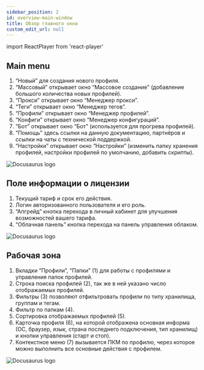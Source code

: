 ```yaml
---
sidebar_position: 2
id: overview-main-window
title: Обзор главного окна
custom_edit_url: null
---
```

import ReactPlayer from 'react-player'

## Main menu
1. “Новый” для создания нового профиля.
2. “Массовый” открывает окно “Массовое создание” (добавление большого количества новых профилей).
3. “Прокси” открывает окно “Менеджер прокси”.
4. “Теги” открывает окно “Менеджер тегов”.
5. “Профили” открывает окно “Менеджер профилей”.
6. “Конфиги” открывает окно “Менеджер конфигураций”.
7. “Бот” открывает окно “Бот” (используется для прогрева профилей).
8. “Помощь” здесь ссылки на данную документацию, партнёров и ссылки на чаты с технической поддержкой.
9. “Настройки” открывает окно “Настройки” (изменить папку хранения профилей, настройки профилей по умолчанию, добавить скрипты).

![Docusaurus logo](/img/3-soft/2-start-window/1-main/rus/main-1.png)

## Поле информации о лицензии
1. Текущий тариф и срок его действия.
2. Логин авторизованного пользователя и его роль.
3. “Апгрейд” кнопка перехода в личный кабинет для улучшения возможностей вашего тарифа.
4. “Облачная панель” кнопка перехода на панель управления облаком.

![Docusaurus logo](/img/3-soft/2-start-window/1-main/rus/main-2.png)

## Рабочая зона
1. Вкладки “Профили”, “Папки” (1) для работы с профилями и управления папок профилей.
2. Строка поиска профилей (2), так же в ней указано число отображаемых профилей.
3. Фильтры (3) позволяют отфильтровать профили по типу хранилища, группам и тегам.
4. Фильтр по папкам (4).
5. Сортировка отображаемых профилей (5).
6. Карточка профиля (6), на которой отображена основная информа (ОС, браузер, язык, страна последнего подключения, тип хранилищ) и кнопки управления (старт и стоп).
7. Контекстное меню (7) вызывается ПКМ по профилю, через которое можно выполнить все основные действия с профилем.

![Docusaurus logo](/img/3-soft/2-start-window/1-main/rus/main-3.png)